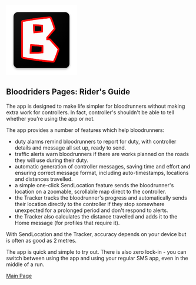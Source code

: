 ![Logo](ic_launcher.png)

## Bloodriders Pages: Rider's Guide

The app is designed to make life simpler for bloodrunners without making extra work for controllers. In fact, controller's shouldn't be able to tell whether you're using the app or not.

The app provides a number of features which help bloodrunners:
- duty alarms remind bloodrunners to report for duty, with controller details and message all set up, ready to send.
- traffic alerts warn bloodrunners if there are works planned on the roads they will use during their duty.
- automatic generation of controller messages, saving time and effort and ensuring correct message format, including auto-timestamps, locations and distances travelled.
- a simple one-click SendLocation feature sends the bloodrunner's location on a zoomable, scrollable map direct to the controller.
- the Tracker tracks the bloodrunner's progress and automatically sends their location directly to the controller if they stop somewhere unexpected for a prolonged period and don't respond to alerts.
- the Tracker also calculates the distance travelled and adds it to the Home message (for profiles that require it).

With SendLocation and the Tracker, accuracy depends on your device but is often as good as 2 metres.

The app is quick and simple to try out. There is also zero lock-in - you can switch between using the app and using your regular SMS app, even in the middle of a run.

[Main Page](https://roxburd.github.io/bloodriders/)
